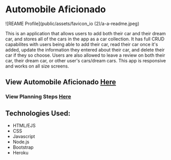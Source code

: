 # Automobile Aficionado 

![REAME Profile](public/assets/favicon_io (2)/a-a-readme.jpeg)

This is an application that allows users to add both their car and their dream car, and stores all of the cars in the app as a car collection. It has full CRUD capabilites with users being able to add their car, read their car once it's added, update the information they entered about their car, and delete their car if they so choose. Users are also allowed to leave a review on both their car, their dream car, or other user's cars/dream cars. This app is responsive and works on all size screens. 

## View Automobile Aficionado [Here](https://automobile-aficionado.herokuapp.com/)

### View Planning Steps [Here](https://trello.com/b/VBfxoeYM/automobile-aficionado)

## Technologies Used:
- HTML/EJS
- CSS 
- Javascript
- Node.js 
- Bootstrap 
- Heroku 